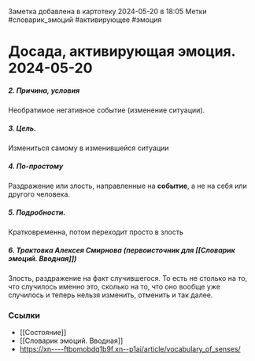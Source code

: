 Заметка добавлена в картотеку 2024-05-20 в 18:05
Метки #словарик_эмоций #активирующее #эмоция 

#  Досада, активирующая эмоция. 2024-05-20

##### 2. Причина, условия
Необратимое негативное событие (изменение ситуации).
##### 3. Цель.
Измениться самому в изменившейся ситуации
##### 4. По-простому
Раздражение или злость, направленные на **событие**, а не на себя или другого человека.
##### 5. Подробности.
Кратковременна, потом переходит просто в злость
##### 6. Трактовка Алексея Смирнова (первоисточник для [[Словарик эмоций. Вводная]])
Злость, раздражение на факт случившегося. То есть не столько на то, что случилось именно это, сколько на то, что оно вообще уже случилось и теперь нельзя изменить, отменить и так далее.


### Ссылки
- [[Состояние]]
- [[Словарик эмоций. Вводная]]
- https://xn----ftbomobdq1b9f.xn--p1ai/article/vocabulary_of_senses/




